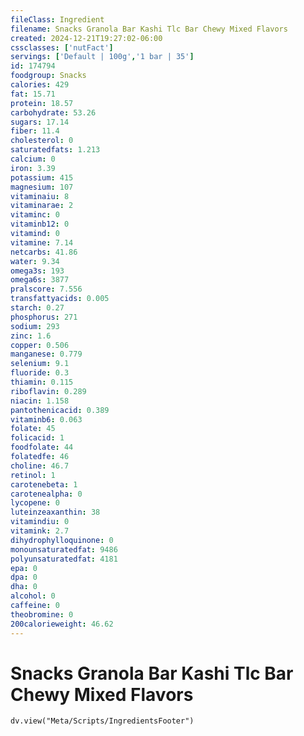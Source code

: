 ```yaml
---
fileClass: Ingredient
filename: Snacks Granola Bar Kashi Tlc Bar Chewy Mixed Flavors
created: 2024-12-21T19:27:02-06:00
cssclasses: ['nutFact']
servings: ['Default | 100g','1 bar | 35']
id: 174794
foodgroup: Snacks
calories: 429
fat: 15.71
protein: 18.57
carbohydrate: 53.26
sugars: 17.14
fiber: 11.4
cholesterol: 0
saturatedfats: 1.213
calcium: 0
iron: 3.39
potassium: 415
magnesium: 107
vitaminaiu: 8
vitaminarae: 2
vitaminc: 0
vitaminb12: 0
vitamind: 0
vitamine: 7.14
netcarbs: 41.86
water: 9.34
omega3s: 193
omega6s: 3877
pralscore: 7.556
transfattyacids: 0.005
starch: 0.27
phosphorus: 271
sodium: 293
zinc: 1.6
copper: 0.506
manganese: 0.779
selenium: 9.1
fluoride: 0.3
thiamin: 0.115
riboflavin: 0.289
niacin: 1.158
pantothenicacid: 0.389
vitaminb6: 0.063
folate: 45
folicacid: 1
foodfolate: 44
folatedfe: 46
choline: 46.7
retinol: 1
carotenebeta: 1
carotenealpha: 0
lycopene: 0
luteinzeaxanthin: 38
vitamindiu: 0
vitamink: 2.7
dihydrophylloquinone: 0
monounsaturatedfat: 9486
polyunsaturatedfat: 4181
epa: 0
dpa: 0
dha: 0
alcohol: 0
caffeine: 0
theobromine: 0
200calorieweight: 46.62
---
```


# Snacks Granola Bar Kashi Tlc Bar Chewy Mixed Flavors

```dataviewjs
dv.view("Meta/Scripts/IngredientsFooter")
```